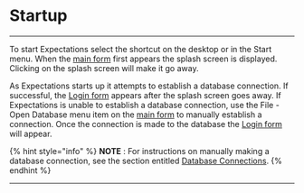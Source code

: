 # Startup

***

To start Expectations select the shortcut on the desktop or in the Start menu. When the [main form](7jjr.md) first appears the splash screen is displayed. Clicking on the splash screen will make it go away.

As Expectations starts up it attempts to establish a database connection. If successful, the [Login form](7d2o.md) appears after the splash screen goes away. If Expectations is unable to establish a database connection, use the File - Open Database menu item on the [main form](7jjr.md) to manually establish a connection. Once the connection is made to the database the [Login form](7d2o.md) will appear.

{% hint style="info" %}
**NOTE** : For instructions on manually making a database connection, see the section entitled [Database Connections](7mnk.md).
{% endhint %}



***
